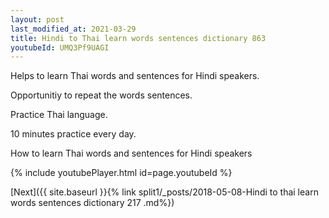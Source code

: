 ```yaml
---
layout: post
last_modified_at: 2021-03-29
title: Hindi to Thai learn words sentences dictionary 863 
youtubeId: UMQ3Pf9UAGI
---
```

 
 
Helps to learn Thai words and sentences for Hindi speakers.

Opportunitiy to repeat the words sentences. 

Practice Thai language. 
 
10 minutes practice every day. 
 
How to learn Thai words and sentences for Hindi speakers 
 
{% include youtubePlayer.html id=page.youtubeId %}
 
 
[Next]({{ site.baseurl }}{% link  split1/_posts/2018-05-08-Hindi to thai learn words sentences dictionary 217 .md%})
 
